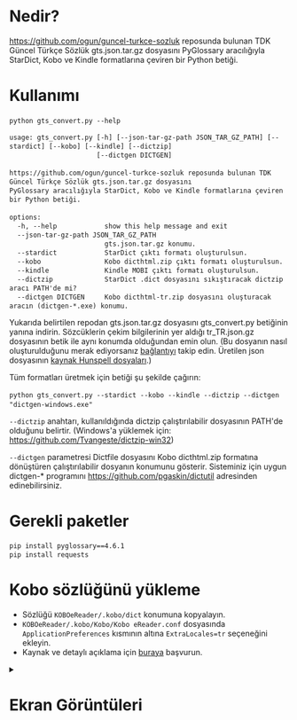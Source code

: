 # Nedir?
https://github.com/ogun/guncel-turkce-sozluk reposunda bulunan TDK Güncel Türkçe Sözlük gts.json.tar.gz dosyasını
PyGlossary aracılığıyla StarDict, Kobo ve Kindle formatlarına çeviren bir Python betiği.

# Kullanımı
`python gts_convert.py --help`
```
usage: gts_convert.py [-h] [--json-tar-gz-path JSON_TAR_GZ_PATH] [--stardict] [--kobo] [--kindle] [--dictzip]
                      [--dictgen DICTGEN]

https://github.com/ogun/guncel-turkce-sozluk reposunda bulunan TDK Güncel Türkçe Sözlük gts.json.tar.gz dosyasını
PyGlossary aracılığıyla StarDict, Kobo ve Kindle formatlarına çeviren bir Python betiği.

options:
  -h, --help            show this help message and exit
  --json-tar-gz-path JSON_TAR_GZ_PATH
                        gts.json.tar.gz konumu.
  --stardict            StarDict çıktı formatı oluşturulsun.
  --kobo                Kobo dicthtml.zip çıktı formatı oluşturulsun.
  --kindle              Kindle MOBI çıktı formatı oluşturulsun.
  --dictzip             StarDict .dict dosyasını sıkıştıracak dictzip aracı PATH'de mi?
  --dictgen DICTGEN     Kobo dicthtml-tr.zip dosyasını oluşturacak aracın (dictgen-*.exe) konumu.
```
Yukarıda belirtilen repodan gts.json.tar.gz dosyasını gts_convert.py betiğinin yanına indirin. Sözcüklerin çekim bilgilerinin yer aldığı tr_TR.json.gz dosyasının betik ile aynı konumda olduğundan emin olun. (Bu dosyanın nasıl oluşturulduğunu merak ediyorsanız [bağlantıyı](https://gist.github.com/anezih/5e0fc6d68c9166fe2ea3ffc05bc68476) takip edin. Üretilen json dosyasının [kaynak Hunspell dosyaları](https://github.com/titoBouzout/Dictionaries/blob/master/Turkish.txt).)

Tüm formatları üretmek için betiği şu şekilde çağırın:

`python gts_convert.py --stardict --kobo --kindle --dictzip --dictgen "dictgen-windows.exe"`

`--dictzip` anahtarı, kullanıldığında dictzip çalıştırılabilir dosyasının PATH'de olduğunu belirtir. (Windows'a yüklemek için: https://github.com/Tvangeste/dictzip-win32)

`--dictgen` parametresi Dictfile dosyasını Kobo dicthtml.zip formatına dönüştüren çalıştırılabilir dosyanın konumunu gösterir. Sisteminiz için uygun dictgen-* programını https://github.com/pgaskin/dictutil adresinden edinebilirsiniz.

# Gerekli paketler
```
pip install pyglossary==4.6.1
pip install requests
```
# Kobo sözlüğünü yükleme
* Sözlüğü `KOBOeReader/.kobo/dict` konumuna kopyalayın.
* `KOBOeReader/.kobo/Kobo/Kobo eReader.conf` dosyasında `ApplicationPreferences` kısmının altına `ExtraLocales=tr` seçeneğini ekleyin.
* Kaynak ve detaylı açıklama için [buraya](https://pgaskin.net/dictutil/dicthtml/install.html) başvurun.


<details>
<summary><h1>Ekran Görüntüleri</h1></summary>
<h2>V1</h2>

|                                                          |                                                           |
|:--------------------------------------------------------:|:---------------------------------------------------------:|
|<img src="img/Reader_2022-01-11_203535.png" width="300px">|<img src="img/Reader_2022-01-12_010753.png" width="300px"> |
|KOReader üzerinde Stardict/1                              |KOReader üzerinde Stardict/2                               |
|<img src="img/screen_shot-25906.gif" width="300px">       |<img src="img/screen_shot-25907.gif" width="300px">        |
|Kindle 4 sözlük ön izleme penceresi                       |Kindle 4 sözlük detaylı görünüm                            |
|<img src="img/screen_shot-25904.gif" width="300px">       |                                                           |
|Kindle 4 yüklü Türkçe sözlükler listesi                   |                                                           |

<h2>V2</h2>

**Çekimlenmiş sözcük aransa dahi kök sözcük görüntüleniyor.**

|                                             |                                                   |
|:-------------------------------------------:|:-------------------------------------------------:|
|<img src="img/v2/yapit_v2.png" width="300px">|<img src="img/v2/kobo_yapit_v2.png" width="300px"> |
|V2 - KOReader üzerinde Stardict              |V2 - Kobo                                          |

<h2>V2.1 - Girdilerin Eksik Tanımları Eklendi, Kindle için MOBI dosyası üretildi</h2>

|                                                                  |                                                                              |
|:----------------------------------------------------------------:|:----------------------------------------------------------------------------:|
|<img src="img/v2_1/v2_Reader_2022-03-21_221439.png" width="300px">|<img src="img/v2_1/v2_page1_FileManager_2022-03-21_232914.png" width="300px"> |
|**V2 - Eksik tanımlı bir girdi**                                  |**V2.1 - Girdinin eksik tanımları eklendi/1**                                 |
|<img src="img/v2_1/v2_page2_FileManager_2022-03-21_232924.png" width="300px">|<img src="img/v2_1/v2_page3_FileManager_2022-03-21_232929.png" width="300px">|
|**V2.1 - Girdinin eksik tanımları eklendi/2**                     |**V2.1 - Girdinin eksik tanımları eklendi/3**                                 |
|<img src="img/v2_1/screen_shot-20980.gif" width="300px">|<img src="img/v2_1/screen_shot-20981.gif" width="300px">|
|**V2.1 PyGlossary aracılığıyla Kindle için derlendi,<br/> çekimlenmiş sözcüklerde sonuç dönüyor**| **Kindle üzerinde tanımın detaylı görünümü**|

</details>

